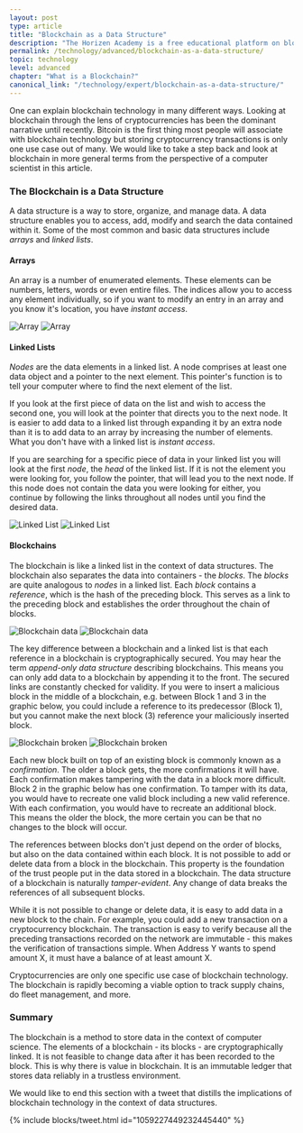 ```yaml
---
layout: post
type: article
title: "Blockchain as a Data Structure"
description: "The Horizen Academy is a free educational platform on blockchain technology, cryptocurrency, and privacy. This article explains blockchain at an advanced level from a computer scientist's perspective looking at it as a data structure."
permalink: /technology/advanced/blockchain-as-a-data-structure/
topic: technology
level: advanced
chapter: "What is a Blockchain?"
canonical_link: "/technology/expert/blockchain-as-a-data-structure/"
---
```


One can explain blockchain technology in many different ways. Looking at blockchain through the lens of cryptocurrencies has been the dominant narrative until recently. Bitcoin is the first thing most people will associate with blockchain technology but storing cryptocurrency transactions is only one use case out of many. We would like to take a step back and look at blockchain in more general terms from the perspective of a computer scientist in this article.

### The Blockchain is a Data Structure

A data structure is a way to store, organize, and manage data. A data structure enables you to access, add, modify and search the data contained within it. Some of the most common and basic data structures include *arrays* and *linked lists*.

#### Arrays

An array is a number of enumerated elements. These elements can be numbers, letters, words or even entire files. The indices allow you to access any element individually, so if you want to modify an entry in an array and you know it's location, you have *instant access*.

![Array](/assets/post_files/technology/advanced/1.1-blockchain-as-a-data-structure/array_D.jpg)
![Array](/assets/post_files/technology/advanced/1.1-blockchain-as-a-data-structure/array_M.jpg)

#### Linked Lists

_Nodes_ are the data elements in a linked list. A node comprises at least one data object and a pointer to the next element. This pointer's function is to tell your computer where to find the next element of the list.

If you look at the first piece of data on the list and wish to access the second one, you will look at the pointer that directs you to the next node. It is easier to add data to a linked list through expanding it by an extra node than it is to add data to an array by increasing the number of elements. What you don't have with a linked list is _instant access_.

If you are searching for a specific piece of data in your linked list you will look at the first _node_, the _head_ of the linked list. If it is not the element you were looking for, you follow the pointer, that will lead you to the next node. If this node does not contain the data you were looking for either, you continue by following the links throughout all nodes until you find the desired data.

![Linked List](/assets/post_files/technology/advanced/1.1-blockchain-as-a-data-structure/linked_list_D.jpg)
![Linked List](/assets/post_files/technology/advanced/1.1-blockchain-as-a-data-structure/linked_list_M.jpg)

#### Blockchains

The blockchain is like a linked list in the context of data structures. The blockchain also separates the data into containers - the _blocks_. The _blocks_ are quite analogous to _nodes_ in a linked list. Each _block_ contains a _reference_, which is the hash of the preceding block. This serves as a link to the preceding block and establishes the order throughout the chain of blocks.

![Blockchain data](/assets/post_files/technology/advanced/1.1-blockchain-as-a-data-structure/blockchain_data_D.jpg)
![Blockchain data](/assets/post_files/technology/advanced/1.1-blockchain-as-a-data-structure/blockchain_data_M.jpg)

The key difference between a blockchain and a linked list is that each reference in a blockchain is cryptographically secured. You may hear the term _append-only data structure_ describing blockchains. This means you can only add data to a blockchain by appending it to the front. The secured links are constantly checked for validity. If you were to insert a malicious block in the middle of a blockchain, e.g. between Block 1 and 3 in the graphic below, you could include a reference to its predecessor (Block 1), but you cannot make the next block (3) reference your maliciously inserted block.

![Blockchain broken](/assets/post_files/technology/advanced/1.1-blockchain-as-a-data-structure/blockchain_broken_D.jpg)
![Blockchain broken](/assets/post_files/technology/advanced/1.1-blockchain-as-a-data-structure/blockchain_broken_M.jpg)

Each new block built on top of an existing block is commonly known as a _confirmation_. The older a block gets, the more confirmations it will have. Each confirmation makes tampering with the data in a block more difficult. Block 2 in the graphic below has one confirmation. To tamper with its data, you would have to recreate one valid block including a new valid reference. With each confirmation, you would have to recreate an additional block. This means the older the block, the more certain you can be that no changes to the block will occur.

The references between blocks don't just depend on the order of blocks, but also on the data contained within each block. It is not possible to add or delete data from a block in the blockchain. This property is the foundation of the trust people put in the data stored in a blockchain. The data structure of a blockchain is naturally *tamper-evident*. Any change of data breaks the references of all subsequent blocks.

While it is not possible to change or delete data, it is easy to add data in a new block to the chain. For example, you could add a new transaction on a cryptocurrency blockchain. The transaction is easy to verify because all the preceding transactions recorded on the network are immutable - this makes the verification of transactions simple. When Address Y wants to spend amount X, it must have a balance of at least amount X.

Cryptocurrencies are only one specific use case of blockchain technology. The blockchain is rapidly becoming a viable option to track supply chains, do fleet management, and more.

### Summary

The blockchain is a method to store data in the context of computer science. The elements of a blockchain - its blocks - are cryptographically linked. It is not feasible to change data after it has been recorded to the block. This is why there is value in blockchain. It is an immutable ledger that stores data reliably in a trustless environment.

We would like to end this section with a tweet that distills the implications of blockchain technology in the context of data structures.

{% include blocks/tweet.html id="1059227449232445440" %}
